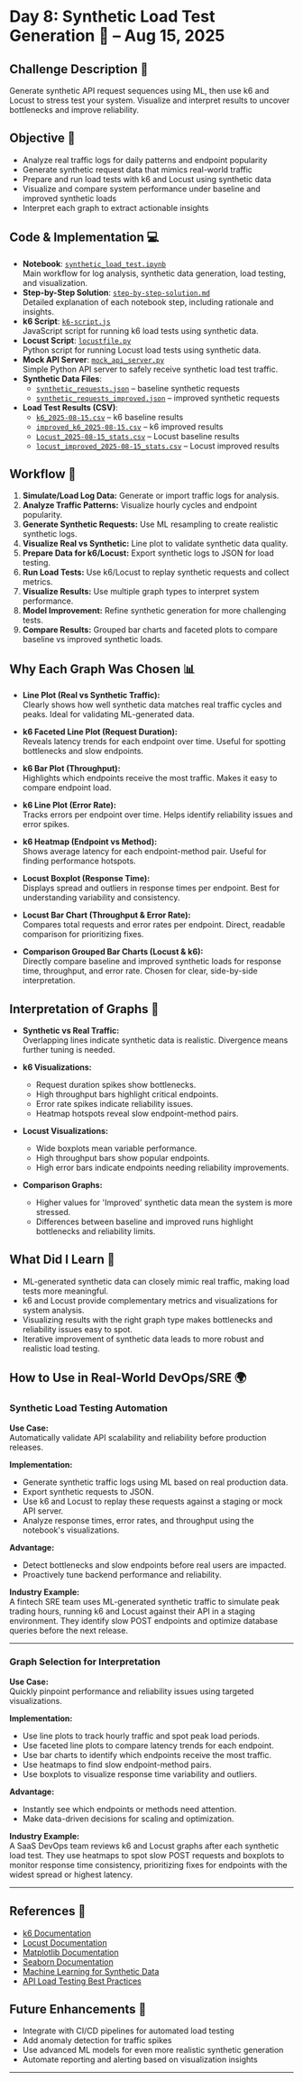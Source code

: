 # Day 8: Synthetic Load Test Generation 🚦 – Aug 15, 2025

## Challenge Description 🎯
Generate synthetic API request sequences using ML, then use k6 and Locust to stress test your system. Visualize and interpret results to uncover bottlenecks and improve reliability.

## Objective 🚀
- Analyze real traffic logs for daily patterns and endpoint popularity
- Generate synthetic request data that mimics real-world traffic
- Prepare and run load tests with k6 and Locust using synthetic data
- Visualize and compare system performance under baseline and improved synthetic loads
- Interpret each graph to extract actionable insights

## Code & Implementation 💻
- **Notebook**: [`synthetic_load_test.ipynb`](./synthetic_load_test.ipynb)  
  Main workflow for log analysis, synthetic data generation, load testing, and visualization.
- **Step-by-Step Solution**: [`step-by-step-solution.md`](./step-by-step-solution.md)  
  Detailed explanation of each notebook step, including rationale and insights.
- **k6 Script**: [`k6-script.js`](./k6-script.js)  
  JavaScript script for running k6 load tests using synthetic data.
- **Locust Script**: [`locustfile.py`](./locustfile.py)  
  Python script for running Locust load tests using synthetic data.
- **Mock API Server**: [`mock_api_server.py`](./mock_api_server.py)  
  Simple Python API server to safely receive synthetic load test traffic.
- **Synthetic Data Files**:  
  - [`synthetic_requests.json`](./synthetic_requests.json) – baseline synthetic requests  
  - [`synthetic_requests_improved.json`](./synthetic_requests_improved.json) – improved synthetic requests
- **Load Test Results (CSV)**:  
  - [`k6_2025-08-15.csv`](./k6_2025-08-15.csv) – k6 baseline results  
  - [`improved_k6_2025-08-15.csv`](./improved_k6_2025-08-15.csv) – k6 improved results  
  - [`Locust_2025-08-15_stats.csv`](./Locust_2025-08-15_stats.csv) – Locust baseline results  
  - [`locust_improved_2025-08-15_stats.csv`](./locust_improved_2025-08-15_stats.csv) – Locust improved results

## Workflow 🔄
1. **Simulate/Load Log Data:** Generate or import traffic logs for analysis.
2. **Analyze Traffic Patterns:** Visualize hourly cycles and endpoint popularity.
3. **Generate Synthetic Requests:** Use ML resampling to create realistic synthetic logs.
4. **Visualize Real vs Synthetic:** Line plot to validate synthetic data quality.
5. **Prepare Data for k6/Locust:** Export synthetic logs to JSON for load testing.
6. **Run Load Tests:** Use k6/Locust to replay synthetic requests and collect metrics.
7. **Visualize Results:** Use multiple graph types to interpret system performance.
8. **Model Improvement:** Refine synthetic generation for more challenging tests.
9. **Compare Results:** Grouped bar charts and faceted plots to compare baseline vs improved synthetic loads.

## Why Each Graph Was Chosen 📊

- **Line Plot (Real vs Synthetic Traffic):**  
  Clearly shows how well synthetic data matches real traffic cycles and peaks. Ideal for validating ML-generated data.

- **k6 Faceted Line Plot (Request Duration):**  
  Reveals latency trends for each endpoint over time. Useful for spotting bottlenecks and slow endpoints.

- **k6 Bar Plot (Throughput):**  
  Highlights which endpoints receive the most traffic. Makes it easy to compare endpoint load.

- **k6 Line Plot (Error Rate):**  
  Tracks errors per endpoint over time. Helps identify reliability issues and error spikes.

- **k6 Heatmap (Endpoint vs Method):**  
  Shows average latency for each endpoint-method pair. Useful for finding performance hotspots.

- **Locust Boxplot (Response Time):**  
  Displays spread and outliers in response times per endpoint. Best for understanding variability and consistency.

- **Locust Bar Chart (Throughput & Error Rate):**  
  Compares total requests and error rates per endpoint. Direct, readable comparison for prioritizing fixes.

- **Comparison Grouped Bar Charts (Locust & k6):**  
  Directly compare baseline and improved synthetic loads for response time, throughput, and error rate. Chosen for clear, side-by-side interpretation.

## Interpretation of Graphs 🧠

- **Synthetic vs Real Traffic:**  
  Overlapping lines indicate synthetic data is realistic. Divergence means further tuning is needed.

- **k6 Visualizations:**  
  - Request duration spikes show bottlenecks.
  - High throughput bars highlight critical endpoints.
  - Error rate spikes indicate reliability issues.
  - Heatmap hotspots reveal slow endpoint-method pairs.

- **Locust Visualizations:**  
  - Wide boxplots mean variable performance.
  - High throughput bars show popular endpoints.
  - High error bars indicate endpoints needing reliability improvements.

- **Comparison Graphs:**  
  - Higher values for 'Improved' synthetic data mean the system is more stressed.
  - Differences between baseline and improved runs highlight bottlenecks and reliability limits.

## What Did I Learn 🧩
- ML-generated synthetic data can closely mimic real traffic, making load tests more meaningful.
- k6 and Locust provide complementary metrics and visualizations for system analysis.
- Visualizing results with the right graph type makes bottlenecks and reliability issues easy to spot.
- Iterative improvement of synthetic data leads to more robust and realistic load testing.

## How to Use in Real-World DevOps/SRE 🌍

### Synthetic Load Testing Automation
**Use Case:**  
Automatically validate API scalability and reliability before production releases.

**Implementation:**  
- Generate synthetic traffic logs using ML based on real production data.
- Export synthetic requests to JSON.
- Use k6 and Locust to replay these requests against a staging or mock API server.
- Analyze response times, error rates, and throughput using the notebook's visualizations.

**Advantage:**  
- Detect bottlenecks and slow endpoints before real users are impacted.
- Proactively tune backend performance and reliability.

**Industry Example:**  
A fintech SRE team uses ML-generated synthetic traffic to simulate peak trading hours, running k6 and Locust against their API in a staging environment. They identify slow POST endpoints and optimize database queries before the next release.

---

### Graph Selection for Interpretation
**Use Case:**  
Quickly pinpoint performance and reliability issues using targeted visualizations.

**Implementation:**  
- Use line plots to track hourly traffic and spot peak load periods.
- Use faceted line plots to compare latency trends for each endpoint.
- Use bar charts to identify which endpoints receive the most traffic.
- Use heatmaps to find slow endpoint-method pairs.
- Use boxplots to visualize response time variability and outliers.

**Advantage:**  
- Instantly see which endpoints or methods need attention.
- Make data-driven decisions for scaling and optimization.

**Industry Example:**  
A SaaS DevOps team reviews k6 and Locust graphs after each synthetic load test. They use heatmaps to spot slow POST requests and boxplots to monitor response time consistency, prioritizing fixes for endpoints with the widest spread or highest latency.

---

## References 📖
- [k6 Documentation](https://k6.io/docs/)
- [Locust Documentation](https://docs.locust.io/)
- [Matplotlib Documentation](https://matplotlib.org/)
- [Seaborn Documentation](https://seaborn.pydata.org/)
- [Machine Learning for Synthetic Data](https://scikit-learn.org/)
- [API Load Testing Best Practices](https://k6.io/docs/testing-guides/api-load-testing/)

## Future Enhancements 🚀
- Integrate with CI/CD pipelines for automated load testing
- Add anomaly detection for traffic spikes
- Use advanced ML models for even more realistic synthetic generation
- Automate reporting and alerting based on visualization insights

---
